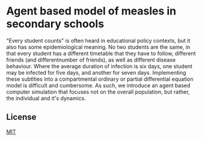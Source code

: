 # Agent based model of measles in secondary schools
"Every student counts" is often heard in educational policy contexts, but it also has some epidemiological meaning. No two students are the same, in that every student has a different timetable that they have to follow, different friends (and differentnumber of friends), as well as different disease behaviour. Where the average duration of infection is six days, one student may be infected for five days, and another for seven days. Implementing these subtlties into a compartmental ordinary or partial differential equation model is difficult and cumbersome. As such, we introduce an agent based computer simulation that focuses not on the overall population, but rather, the individual and it's dynamics.

## License
[MIT](https://choosealicense.com/licenses/mit/)